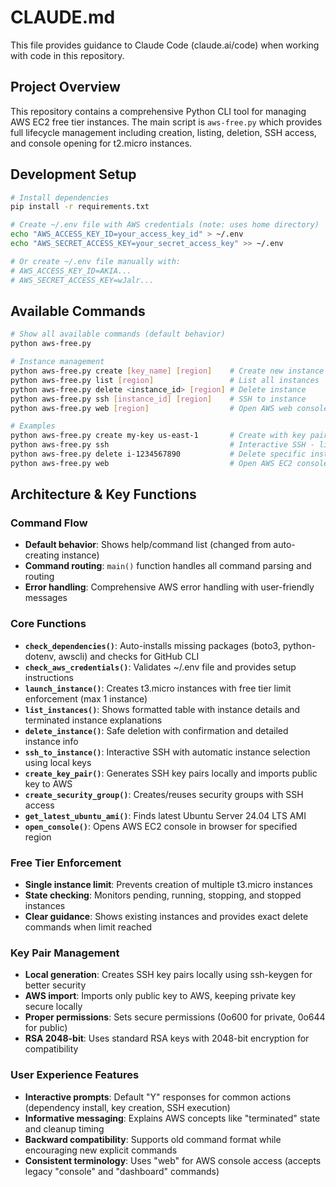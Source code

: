 # CLAUDE.md

This file provides guidance to Claude Code (claude.ai/code) when working with code in this repository.

## Project Overview

This repository contains a comprehensive Python CLI tool for managing AWS EC2 free tier instances. The main script is `aws-free.py` which provides full lifecycle management including creation, listing, deletion, SSH access, and console opening for t2.micro instances.

## Development Setup

```bash
# Install dependencies
pip install -r requirements.txt

# Create ~/.env file with AWS credentials (note: uses home directory)
echo "AWS_ACCESS_KEY_ID=your_access_key_id" > ~/.env
echo "AWS_SECRET_ACCESS_KEY=your_secret_access_key" >> ~/.env

# Or create ~/.env file manually with:
# AWS_ACCESS_KEY_ID=AKIA...
# AWS_SECRET_ACCESS_KEY=wJalr...
```

## Available Commands

```bash
# Show all available commands (default behavior)
python aws-free.py

# Instance management
python aws-free.py create [key_name] [region]    # Create new instance
python aws-free.py list [region]                 # List all instances
python aws-free.py delete <instance_id> [region] # Delete instance
python aws-free.py ssh [instance_id] [region]    # SSH to instance
python aws-free.py web [region]                  # Open AWS web console in browser

# Examples
python aws-free.py create my-key us-east-1       # Create with key pair in specific region
python aws-free.py ssh                           # Interactive SSH - lists running instances
python aws-free.py delete i-1234567890           # Delete specific instance
python aws-free.py web                           # Open AWS EC2 console
```

## Architecture & Key Functions

### Command Flow
- **Default behavior**: Shows help/command list (changed from auto-creating instance)
- **Command routing**: `main()` function handles all command parsing and routing
- **Error handling**: Comprehensive AWS error handling with user-friendly messages

### Core Functions
- **`check_dependencies()`**: Auto-installs missing packages (boto3, python-dotenv, awscli) and checks for GitHub CLI
- **`check_aws_credentials()`**: Validates ~/.env file and provides setup instructions
- **`launch_instance()`**: Creates t3.micro instances with free tier limit enforcement (max 1 instance)
- **`list_instances()`**: Shows formatted table with instance details and terminated instance explanations
- **`delete_instance()`**: Safe deletion with confirmation and detailed instance info
- **`ssh_to_instance()`**: Interactive SSH with automatic instance selection using local keys
- **`create_key_pair()`**: Generates SSH key pairs locally and imports public key to AWS
- **`create_security_group()`**: Creates/reuses security groups with SSH access
- **`get_latest_ubuntu_ami()`**: Finds latest Ubuntu Server 24.04 LTS AMI
- **`open_console()`**: Opens AWS EC2 console in browser for specified region

### Free Tier Enforcement
- **Single instance limit**: Prevents creation of multiple t3.micro instances
- **State checking**: Monitors pending, running, stopping, and stopped instances
- **Clear guidance**: Shows existing instances and provides exact delete commands when limit reached

### Key Pair Management
- **Local generation**: Creates SSH key pairs locally using ssh-keygen for better security
- **AWS import**: Imports only public key to AWS, keeping private key secure locally
- **Proper permissions**: Sets secure permissions (0o600 for private, 0o644 for public)
- **RSA 2048-bit**: Uses standard RSA keys with 2048-bit encryption for compatibility

### User Experience Features
- **Interactive prompts**: Default "Y" responses for common actions (dependency install, key creation, SSH execution)
- **Informative messaging**: Explains AWS concepts like "terminated" state and cleanup timing
- **Backward compatibility**: Supports old command format while encouraging new explicit commands
- **Consistent terminology**: Uses "web" for AWS console access (accepts legacy "console" and "dashboard" commands)
